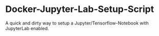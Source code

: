 # Docker-Jupyter-Lab-Setup-Script
A quick and dirty way to setup a Jupyter/Tensorflow-Notebook with JupyterLab enabled.
